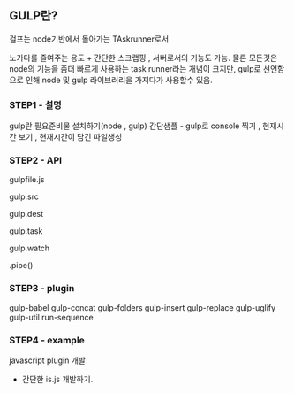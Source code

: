 ## GULP란?

걸프는 node기반에서 돌아가는 TAskrunner로서
 
노가다를 줄여주는 용도 + 간단한 스크랩핑 , 서버로서의 기능도 가능.
물론 모든것은 node의 기능을 좀더 빠르게 사용하는 task runner라는 개념이 크지만, gulp로 선언함으로 인해 node 및 gulp 라이브러리을 가져다가 사용할수 있음.

### STEP1 - 설명
gulp란
필요준비물
설치하기(node , gulp)
간단샘플 - gulp로 console 찍기 , 현재시간 보기 , 현재시간이 담긴 파일생성

### STEP2 - API
gulpfile.js

gulp.src

gulp.dest

gulp.task

gulp.watch

.pipe()

### STEP3 - plugin
gulp-babel
gulp-concat
gulp-folders
gulp-insert
gulp-replace
gulp-uglify
gulp-util
run-sequence

### STEP4 - example
javascript plugin 개발
- 간단한 is.js 개발하기.

